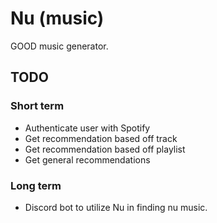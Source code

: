 # Nu (music)
GOOD music generator.

## TODO

### Short term
- Authenticate user with Spotify
- Get recommendation based off track
- Get recommendation based off playlist
- Get general recommendations
### Long term
- Discord bot to utilize Nu in finding nu music.